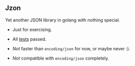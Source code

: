 ## Jzon 

Yet another JSON library in golang with nothing special. 

- Just for exercising.

- All [tests](json.org/JSON\_checker/test.zip) passed.

- _Not_ faster than `encoding/json` for now, or maybe never :\).

- _Not_ compatible with `encoding/json` completely.

